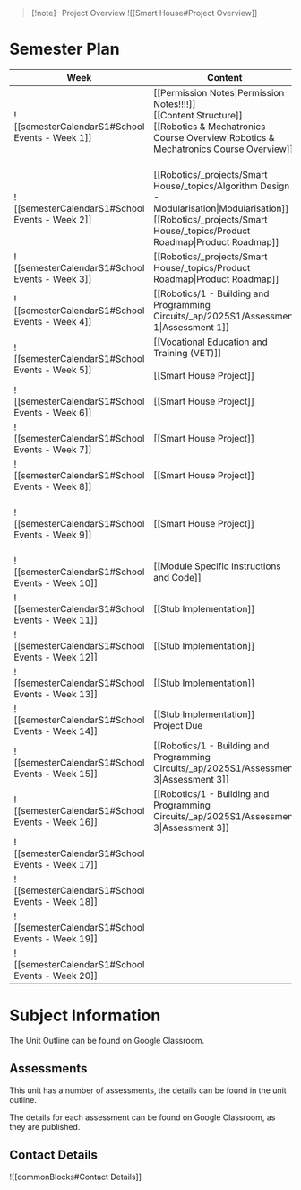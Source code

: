 
> [!note]- Project Overview
> ![[Smart House#Project Overview]]


# Semester Plan


| Week                                            | Content                                                                                                                                                                                         | Submissions                                                                                                |
| ----------------------------------------------- | ----------------------------------------------------------------------------------------------------------------------------------------------------------------------------------------------- | ---------------------------------------------------------------------------------------------------------- |
| ![[semesterCalendarS1#School Events - Week 1]]  | [[Permission Notes\|Permission Notes!!!!]]<br>[[Content Structure]]<br>[[Robotics & Mechatronics Course Overview\|Robotics & Mechatronics Course Overview]]<br><br>                             |                                                                                                            |
| ![[semesterCalendarS1#School Events - Week 2]]  | [[Robotics/_projects/Smart House/_topics/Algorithm Design - Modularisation\|Modularisation]]<br>[[Robotics/_projects/Smart House/_topics/Product Roadmap\|Product Roadmap]]<br> |                                                                                                            |
| ![[semesterCalendarS1#School Events - Week 3]]  | [[Robotics/_projects/Smart House/_topics/Product Roadmap\|Product Roadmap]]<br>                                                                                                         |                                                                                                            |
| ![[semesterCalendarS1#School Events - Week 4]]  | [[Robotics/1 - Building and Programming Circuits/_ap/2025S1/Assessment 1\|Assessment 1]]                                                                                                        | [[Robotics/1 - Building and Programming Circuits/_ap/2025S1/Assessment 1\|Assessment 1 Due Friday]]        |
| ![[semesterCalendarS1#School Events - Week 5]]  | [[Vocational Education and Training (VET)]]<br><br>[[Smart House Project]]<br>                                                                                                                  | ICTICT214 - Google classroom                                                                               |
| ![[semesterCalendarS1#School Events - Week 6]]  | [[Smart House Project]]                                                                                                                                                                         |                                                                                                            |
| ![[semesterCalendarS1#School Events - Week 7]]  | [[Smart House Project]]<br>                                                                                                                                                                     |                                                                                                            |
| ![[semesterCalendarS1#School Events - Week 8]]  | [[Smart House Project]]<br>                                                                                                                                                                     | Assessment 2 Practice - Thursday Double                                                                    |
| ![[semesterCalendarS1#School Events - Week 9]]  | [[Smart House Project]]<br>                                                                                                                                                                     | [[Robotics/1 - Building and Programming Circuits/_ap/2025S1/Assessment 2\|Assessment 2 - Thursday double]] |
| ![[semesterCalendarS1#School Events - Week 10]] | [[Module Specific Instructions and Code]]<br>                                                                                                                                                   |                                                                                                            |
| ![[semesterCalendarS1#School Events - Week 11]] | [[Stub Implementation]]                                                                                                                                                                         |                                                                                                            |
| ![[semesterCalendarS1#School Events - Week 12]] | [[Stub Implementation]]                                                                                                                                                                         |                                                                                                            |
| ![[semesterCalendarS1#School Events - Week 13]] | [[Stub Implementation]]                                                                                                                                                                         |                                                                                                            |
| ![[semesterCalendarS1#School Events - Week 14]] | [[Stub Implementation]]<br>Project Due                                                                                                                                                          |                                                                                                            |
| ![[semesterCalendarS1#School Events - Week 15]] | [[Robotics/1 - Building and Programming Circuits/_ap/2025S1/Assessment 3\|Assessment 3]]                                                                                                        |                                                                                                            |
| ![[semesterCalendarS1#School Events - Week 16]] | [[Robotics/1 - Building and Programming Circuits/_ap/2025S1/Assessment 3\|Assessment 3]]                                                                                                        | [[Robotics/1 - Building and Programming Circuits/_ap/2025S1/Assessment 3\|Assessment 3 Due Friday ]]       |
| ![[semesterCalendarS1#School Events - Week 17]] |                                                                                                                                                                                                 |                                                                                                            |
| ![[semesterCalendarS1#School Events - Week 18]] |                                                                                                                                                                                                 |                                                                                                            |
| ![[semesterCalendarS1#School Events - Week 19]] |                                                                                                                                                                                                 |                                                                                                            |
| ![[semesterCalendarS1#School Events - Week 20]] |                                                                                                                                                                                                 |                                                                                                            |

# Subject Information

The Unit Outline can be found on Google Classroom.

## Assessments

This unit has a number of assessments, the details can be found in the unit outline.

The details for each assessment can be found on Google Classroom, as they are published.

## Contact Details

![[commonBlocks#Contact Details]]
